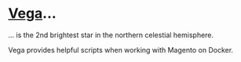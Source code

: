 # [Vega](https://en.wikipedia.org/wiki/Vega)...

... is the 2nd brightest star in the northern celestial hemisphere. 

Vega provides helpful scripts when working with Magento on Docker.